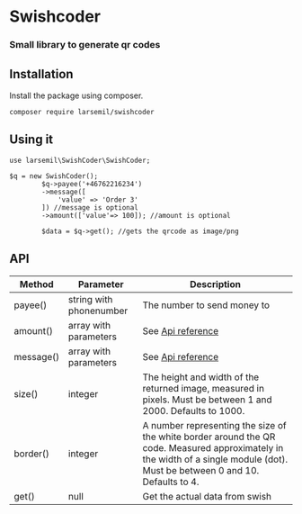 # Swishcoder
### Small library to generate qr codes

## Installation

Install the package using composer.

```composer require larsemil/swishcoder```

## Using it

```
use larsemil\SwishCoder\SwishCoder;

$q = new SwishCoder();
        $q->payee('+46762216234')
        ->message([
            'value' => 'Order 3'
        ]) //message is optional
        ->amount(['value'=> 100]); //amount is optional

        $data = $q->get(); //gets the qrcode as image/png

```

## API

| Method | Parameter              | Description                 |
|--------|------------------------|-----------------------------|
| payee() | string with phonenumber| The number to send money to |
| amount()| array with parameters  | See [Api reference](https://developer.swish.nu/api/qr-codes/v2) |
| message() | array with parameters | See [Api reference](https://developer.swish.nu/api/qr-codes/v2) |
| size() | integer | The height and width of the returned image, measured in pixels. Must be between 1 and 2000. Defaults to 1000.|
| border() | integer | A number representing the size of the white border around the QR code. Measured approximately in the width of a single module (dot). Must be between 0 and 10. Defaults to 4. |
| get() | null | Get the actual data from swish |